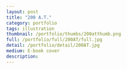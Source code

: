 ```yaml
---
layout: post
title: "200 A.T."
category: portfolio
tags: illustration
thumbnail: /portfolio/thumbs/200atthumb.png
full: /portfolio/full/200AT/full.jpg
detail: /portfolio/detail/200AT.jpg
medium: E-book cover
description:
---
```

